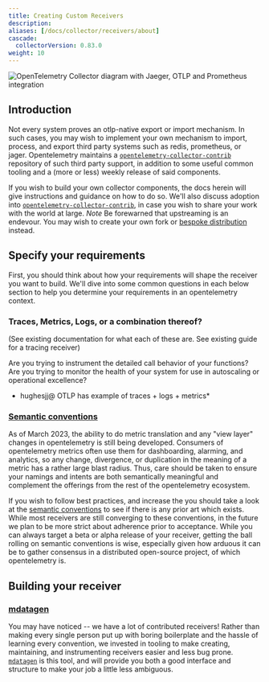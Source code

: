 ```yaml
---
title: Creating Custom Receivers
description:
aliases: [/docs/collector/receivers/about]
cascade:
  collectorVersion: 0.83.0
weight: 10
---
```


<!-- TODO hughesjj see how cascade works here -->

![OpenTelemetry Collector diagram with Jaeger, OTLP and Prometheus integration](img/otel-collector.svg)

## Introduction

Not every system proves an otlp-native export or import mechanism. In such
cases, you may wish to implement your own mechanism to import, process, and
export third party systems such as redis, prometheus, or jager. Opentelemetry
maintains a
[`opentelemetry-collector-contrib`](https://google.com/open-telemetry/opentelemetry-collector-contrib)
repository of such third party support, in addition to some useful common
tooling and a (more or less) weekly release of said components.

If you wish to build your own collector components, the docs herein will give
instructions and guidance on how to do so.  We'll also discuss adoption into
[`opentelemetry-collector-contrib`](https://github.com/open-telemetry/opentelemetry-collector-contrib), in case you wish to share your work with the world at large.
*Note* Be forewarned that upstreaming is an endevour.  You may wish to create your own fork or [bespoke distribution](https://github.com/open-telemetry/opentelemetry-collector-contrib/blob/main/cmd/mdatagen/statusdata.go#L21) instead.


## Specify your requirements

First, you should think about how your requirements will shape the receiver you
want to build.  We'll dive into some common questions in each below section to help you determine
your requirements in an opentelemetry context.


### Traces, Metrics, Logs, or a combination thereof?

(See existing documentation for what each of these are. See existing guide for a
tracing receiver)

Are you trying to instrument the detailed call behavior of your functions?  Are you trying to monitor the health of your system for use in autoscaling or operational excellence?

* hughesjj@ OTLP has example of traces + logs + metrics*

### [Semantic conventions](https://github.com/open-telemetry/semantic-conventions)

As of March 2023, the ability to do metric translation and any "view layer"
changes in opentelemetry is still being developed. Consumers of opentelemetry
metrics often use them for dashboarding, alarming, and analytics, so any change,
divergence, or duplication in the meaning of a metric has a rather large blast
radius. Thus, care should be taken to ensure your namings and intents are both
semantically meaningful and complement the offerings from the rest of the
opentelemetry ecosystem.

If you wish to follow best practices, and increase the you should take a look at
the
[semantic conventions](https://github.com/open-telemetry/semantic-conventions)
to see if there is any prior art which exists. While most receivers are still
converging to these conventions, in the future we plan to be more strict about
adherence prior to acceptance. While you can always target a beta or alpha
release of your receiver, getting the ball rolling on semantic conventions is
wise, especially given how arduous it can be to gather consensus in a
distributed open-source project, of which opentelemetry is.

## Building your receiver

### [mdatagen](https://github.com/open-telemetry/opentelemetry-collector-contrib/tree/main/cmd/mdatagen)

You may have noticed -- we have a lot of contributed receivers! Rather than
making every single person put up with boring boilerplate and the hassle of
learning every convention, we invested in tooling to make creating, maintaining,
and instrumenting receivers easier and less bug prone.
[`mdatagen`](https://github.com/open-telemetry/opentelemetry-collector-contrib/tree/main/cmd/mdatagen)
is this tool, and will provide you both a good interface and structure to make
your job a little less ambiguous.


